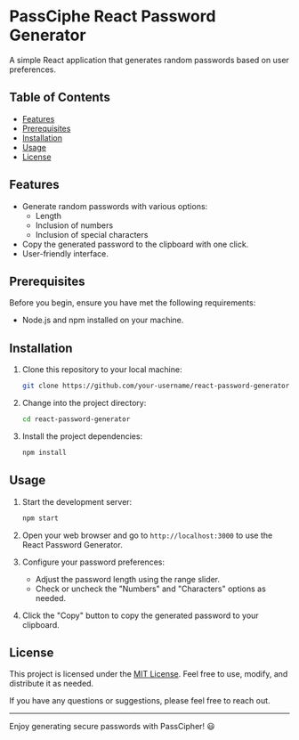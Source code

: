 # PassCiphe React Password Generator

A simple React application that generates random passwords based on user preferences.

## Table of Contents

- [Features](#features)
- [Prerequisites](#prerequisites)
- [Installation](#installation)
- [Usage](#usage)
- [License](#license)

## Features

- Generate random passwords with various options:
  - Length
  - Inclusion of numbers
  - Inclusion of special characters
- Copy the generated password to the clipboard with one click.
- User-friendly interface.

## Prerequisites

Before you begin, ensure you have met the following requirements:

- Node.js and npm installed on your machine.

## Installation

1. Clone this repository to your local machine:

   ```bash
   git clone https://github.com/your-username/react-password-generator.git
   ```

2. Change into the project directory:

   ```bash
   cd react-password-generator
   ```

3. Install the project dependencies:

   ```bash
   npm install
   ```

## Usage

1. Start the development server:

   ```bash
   npm start
   ```

2. Open your web browser and go to `http://localhost:3000` to use the React Password Generator.

3. Configure your password preferences:
   - Adjust the password length using the range slider.
   - Check or uncheck the "Numbers" and "Characters" options as needed.

4. Click the "Copy" button to copy the generated password to your clipboard.

## License

This project is licensed under the [MIT License](LICENSE). Feel free to use, modify, and distribute it as needed.

If you have any questions or suggestions, please feel free to reach out.

---

Enjoy generating secure passwords with PassCipher! 😃
